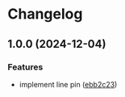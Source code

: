 # Changelog

## 1.0.0 (2024-12-04)


### Features

* implement line pin ([ebb2c23](https://github.com/otakustay/text-pin/commit/ebb2c23fb3bc42ca5305879172f58319d193337c))
